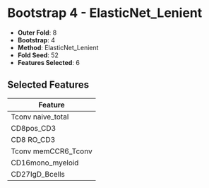 # Bootstrap 4 - ElasticNet_Lenient

- **Outer Fold**: 8
- **Bootstrap**: 4
- **Method**: ElasticNet_Lenient
- **Fold Seed**: 52
- **Features Selected**: 6

## Selected Features

| Feature |
|---------|
| Tconv naive_total |
| CD8pos_CD3 |
| CD8 RO_CD3 |
| Tconv memCCR6_Tconv |
| CD16mono_myeloid |
| CD27IgD_Bcells |
